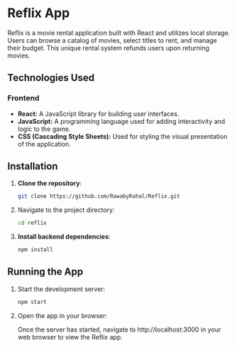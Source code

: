 # Reflix App

Reflix is a movie rental application built with React and utilizes local storage. Users can browse a catalog of movies, select titles to rent, and manage their budget. This unique rental system refunds users upon returning movies.

## Technologies Used

### Frontend
- **React:** A JavaScript library for building user interfaces.
- **JavaScript:** A programming language used for adding interactivity and logic to the game.
- **CSS (Cascading Style Sheets):** Used for styling the visual presentation of the application.

## Installation

1. **Clone the repository**:
   
    ```bash
   git clone https://github.com/RawabyRahal/Reflix.git

2. Navigate to the project directory:
   
    ```bash
   cd reflix
   
3. **Install backend dependencies**:
   
    ```bash
    npm install


## Running the App

1. Start the development server:
   
    ```bash
    npm start

2. Open the app in your browser:

   Once the server has started, navigate to http://localhost:3000 in your web browser to view the Reflix app.


